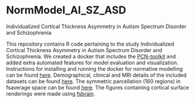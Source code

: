 # NormModel_AI_SZ_ASD
Individualized Cortical Thickness Asymmetry in Autism Spectrum Disorder and Schizophrenia

This repository contains R code pertaining to the study Individualized Cortical Thickness Asymmetry in Autism Spectrum Disorder and Schizophrenia.
We created a docker that includes the [PCN-toolkit](https://pcntoolkit.readthedocs.io/en/latest/) and added extra automated features for model evaluation and visualization. 
Instructions for installing and running the docker for normative modelling can be found [here](https://github.com/iamjoostjanssen/NormModel_MorphoSim_SZ/blob/main/Docker_and_ReferenceModelling.txt). Demographical, clinical and MRI details of the included datasets can be found [here](https://github.com/iamjoostjanssen/NormModel_AI_SZ_ASD/tree/main/Code). The symmetric parcellation (160 regions) in fsaverage space can be found [here](https://github.com/RafaelRomeroGarcia/subParcellation_symmetric). The figures containing cortical surface renderings were made using [fsbrain](https://cran.r-project.org/web/packages/fsbrain/vignettes/fsbrain.html).
